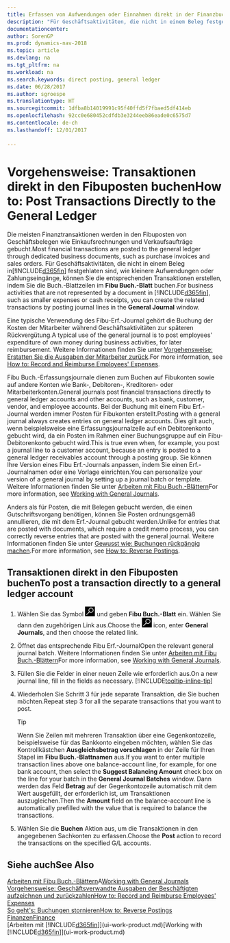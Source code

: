 ```yaml
---
title: Erfassen von Aufwendungen oder Einnahmen direkt in der Finanzbuchhaltung
description: "Für Geschäftsaktivitäten, die nicht in einem Beleg festgehlaten sind, wie kleinere Aufwendungen oder Zahlungseingänge, können Sie die entsprechenden Transaktionen erstellen, indem Sie die Erf.-Journalzeilen im Fibu Erf.-Journal buchen."
documentationcenter: 
author: SorenGP
ms.prod: dynamics-nav-2018
ms.topic: article
ms.devlang: na
ms.tgt_pltfrm: na
ms.workload: na
ms.search.keywords: direct posting, general ledger
ms.date: 06/28/2017
ms.author: sgroespe
ms.translationtype: HT
ms.sourcegitcommit: 1dfba8b14019991c95f40ffd5f7fbaed5df414eb
ms.openlocfilehash: 92cc0e680452cdfdb3e3244eeb86eade0c6575d7
ms.contentlocale: de-ch
ms.lasthandoff: 12/01/2017

---
```

# <a name="how-to-post-transactions-directly-to-the-general-ledger"></a><span data-ttu-id="8efe3-103">Vorgehensweise: Transaktionen direkt in den Fibuposten buchen</span><span class="sxs-lookup"><span data-stu-id="8efe3-103">How to: Post Transactions Directly to the General Ledger</span></span>
<span data-ttu-id="8efe3-104">Die meisten Finanztransaktionen werden in den Fibuposten von Geschäftsbelegen wie Einkaufsrechnungen und Verkaufsaufträge gebucht.</span><span class="sxs-lookup"><span data-stu-id="8efe3-104">Most financial transactions are posted to the general ledger through dedicated business documents, such as purchase invoices and sales orders.</span></span> <span data-ttu-id="8efe3-105">Für Geschäftsaktivitäten, die nicht in einem Beleg in[!INCLUDE[d365fin](includes/d365fin_md.md)] festgehlaten sind, wie kleinere Aufwendungen oder Zahlungseingänge, können Sie die entsprechenden Transaktionen erstellen, indem Sie die Buch.-Blattzeilen im **Fibu Buch.-Blatt** buchen.</span><span class="sxs-lookup"><span data-stu-id="8efe3-105">For business activities that are not represented by a document in [!INCLUDE[d365fin](includes/d365fin_md.md)], such as smaller expenses or cash receipts, you can create the related transactions by posting journal lines in the **General Journal** window.</span></span>

<span data-ttu-id="8efe3-106">Eine typische Verwendung des Fibu-Erf.-Journal gehört die Buchung der Kosten der Mitarbeiter während Geschäftsaktivitäten zur späteren Rückvergütung.</span><span class="sxs-lookup"><span data-stu-id="8efe3-106">A typical use of the general journal is to post employees' expenditure of own money during business activities, for later reimbursement.</span></span> <span data-ttu-id="8efe3-107">Weitere Informationen finden Sie unter [Vorgehensweise: Erstatten Sie die Ausgaben der Mitarbeiter zurück](finance-how-record-reimburse-employee-expenses.md).</span><span class="sxs-lookup"><span data-stu-id="8efe3-107">For more information, see [How to: Record and Reimburse Employees' Expenses](finance-how-record-reimburse-employee-expenses.md).</span></span>

<span data-ttu-id="8efe3-108">Fibu Buch.-Erfassungsjournale dienen zum Buchen auf Fibukonten sowie auf andere Konten wie Bank-, Debitoren-, Kreditoren- oder Mitarbeiterkonten.</span><span class="sxs-lookup"><span data-stu-id="8efe3-108">General journals post financial transactions directly to general ledger accounts and other accounts, such as bank, customer, vendor, and employee accounts.</span></span> <span data-ttu-id="8efe3-109">Bei der Buchung mit einem Fibu Erf.-Journal werden immer Posten für Fibukonten erstellt.</span><span class="sxs-lookup"><span data-stu-id="8efe3-109">Posting with a general journal always creates entries on general ledger accounts.</span></span> <span data-ttu-id="8efe3-110">Dies gilt auch, wenn beispielsweise eine Erfassungsjournalzeile auf ein Debitorenkonto gebucht wird, da ein Posten im Rahmen einer Buchungsgruppe auf ein Fibu-Debitorenkonto gebucht wird.</span><span class="sxs-lookup"><span data-stu-id="8efe3-110">This is true even when, for example, you post a journal line to a customer account, because an entry is posted to a general ledger receivables account through a posting group.</span></span> <span data-ttu-id="8efe3-111">Sie können Ihre Version eines Fibu Erf.-Journals anpassen, indem Sie einen Erf.-Journalnamen oder eine Vorlage einrichten.</span><span class="sxs-lookup"><span data-stu-id="8efe3-111">You can personalize your version of a general journal by setting up a journal batch or template.</span></span> <span data-ttu-id="8efe3-112">Weitere Informationen finden Sie unter [Arbeiten mit Fibu Buch.-Blättern](ui-work-general-journals.md)</span><span class="sxs-lookup"><span data-stu-id="8efe3-112">For more information, see [Working with General Journals](ui-work-general-journals.md).</span></span>

<span data-ttu-id="8efe3-113">Anders als für Posten, die mit Belegen gebucht werden, die einen Gutschriftsvorgang benötigen, können Sie Posten ordnungsgemäß annullieren, die mit dem Erf.-Journal gebucht werden.</span><span class="sxs-lookup"><span data-stu-id="8efe3-113">Unlike for entries that are posted with documents, which require a credit memo process, you can correctly reverse entries that are posted with the general journal.</span></span> <span data-ttu-id="8efe3-114">Weitere Informationen finden Sie unter [Gewusst wie: Buchungen rückgängig machen](finance-how-reverse-journal-posting.md).</span><span class="sxs-lookup"><span data-stu-id="8efe3-114">For more information, see [How to: Reverse Postings](finance-how-reverse-journal-posting.md).</span></span>

## <a name="to-post-a-transaction-directly-to-a-general-ledger-account"></a><span data-ttu-id="8efe3-115">Transaktionen direkt in den Fibuposten buchen</span><span class="sxs-lookup"><span data-stu-id="8efe3-115">To post a transaction directly to a general ledger account</span></span>
1. <span data-ttu-id="8efe3-116">Wählen Sie das Symbol ![Nach Seite oder Bericht suchen](media/ui-search/search_small.png "Nach Seite oder Bericht suchen") und geben **Fibu Buch.-Blatt** ein. Wählen Sie dann den zugehörigen Link aus.</span><span class="sxs-lookup"><span data-stu-id="8efe3-116">Choose the ![Search for Page or Report](media/ui-search/search_small.png "Search for Page or Report icon") icon, enter **General Journals**, and then choose the related link.</span></span>
2. <span data-ttu-id="8efe3-117">Öffnet das entsprechende Fibu Erf.-Journal</span><span class="sxs-lookup"><span data-stu-id="8efe3-117">Open the relevant general journal batch.</span></span> <span data-ttu-id="8efe3-118">Weitere Informationen finden Sie unter [Arbeiten mit Fibu Buch.-Blättern](ui-work-general-journals.md)</span><span class="sxs-lookup"><span data-stu-id="8efe3-118">For more information, see [Working with General Journals](ui-work-general-journals.md).</span></span>
3. <span data-ttu-id="8efe3-119">Füllen Sie die Felder in einer neuen Zeile wie erforderlich aus.</span><span class="sxs-lookup"><span data-stu-id="8efe3-119">On a new journal line, fill in the fields as necessary.</span></span> [!INCLUDE[tooltip-inline-tip](includes/tooltip-inline-tip_md.md)]    
4. <span data-ttu-id="8efe3-120">Wiederholen Sie Schritt 3 für jede separate Transaktion, die Sie buchen möchten.</span><span class="sxs-lookup"><span data-stu-id="8efe3-120">Repeat step 3 for all the separate transactions that you want to post.</span></span>

    > [!TIP]  
    > <span data-ttu-id="8efe3-121">Wenn Sie Zeilen mit mehreren Transaktion über eine Gegenkontozeile, beispielsweise für das Bankkonto eingeben möchten, wählen Sie das Kontrollkästchen **Ausgleichsbetrag vorschlagen** in der Zeile für Ihren Stapel im **Fibu Buch.-Blattnamen** aus.</span><span class="sxs-lookup"><span data-stu-id="8efe3-121">If you want to enter multiple transaction lines above one balance-account line, for example, for one bank account, then select the **Suggest Balancing Amount** check box on the line for your batch in the **General Journal Batches** window.</span></span> <span data-ttu-id="8efe3-122">Dann werden das Feld **Betrag** auf der Gegenkontozeile automatisch mit dem Wert ausgefüllt, der erforderlich ist, um Transaktionen auszugleichen.</span><span class="sxs-lookup"><span data-stu-id="8efe3-122">Then the **Amount** field on the balance-account line is automatically prefilled with the value that is required to balance the transactions.</span></span>
5. <span data-ttu-id="8efe3-123">Wählen Sie die **Buchen** Aktion aus, um die Transaktionen in den angegebenen Sachkonten zu erfassen.</span><span class="sxs-lookup"><span data-stu-id="8efe3-123">Choose the **Post** action to record the transactions on the specified G/L accounts.</span></span>

## <a name="see-also"></a><span data-ttu-id="8efe3-124">Siehe auch</span><span class="sxs-lookup"><span data-stu-id="8efe3-124">See Also</span></span>
<span data-ttu-id="8efe3-125">[Arbeiten mit Fibu Buch.-Blättern](ui-work-general-journals.md)A</span><span class="sxs-lookup"><span data-stu-id="8efe3-125">[Working with General Journals](ui-work-general-journals.md)</span></span>  
[<span data-ttu-id="8efe3-126">Vorgehensweise: Geschäftsverwandte Ausgaben der Beschäftigten aufzeichnen und zurückzahlen</span><span class="sxs-lookup"><span data-stu-id="8efe3-126">How to: Record and Reimburse Employees' Expenses</span></span>](finance-how-record-reimburse-employee-expenses.md)  
[<span data-ttu-id="8efe3-127">So geht's: Buchungen stornieren</span><span class="sxs-lookup"><span data-stu-id="8efe3-127">How to: Reverse Postings</span></span>](finance-how-reverse-journal-posting.md)  
[<span data-ttu-id="8efe3-128">Finanzen</span><span class="sxs-lookup"><span data-stu-id="8efe3-128">Finance</span></span>](finance.md)  
<span data-ttu-id="8efe3-129">[Arbeiten mit [!INCLUDE[d365fin](includes/d365fin_md.md)]](ui-work-product.md)</span><span class="sxs-lookup"><span data-stu-id="8efe3-129">[Working with [!INCLUDE[d365fin](includes/d365fin_md.md)]](ui-work-product.md)</span></span>  

